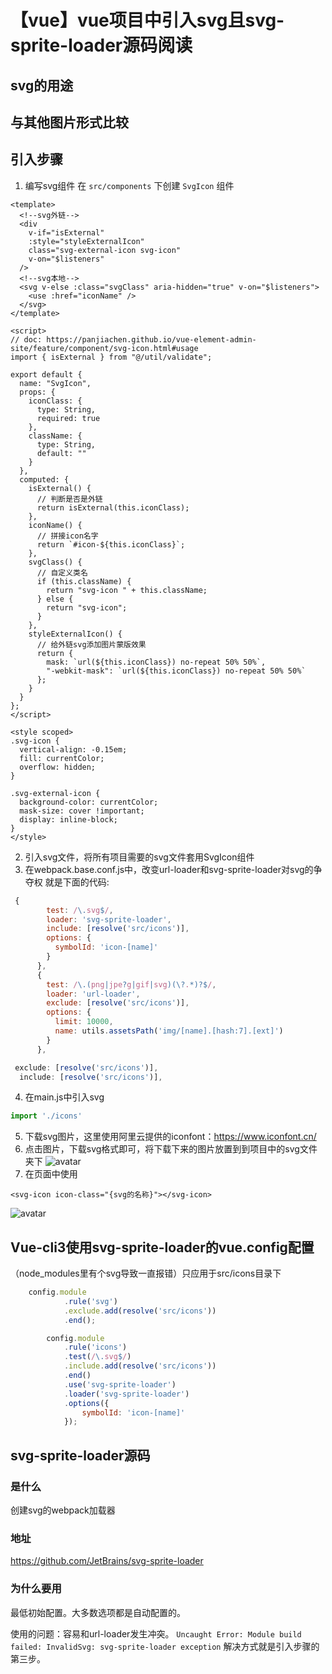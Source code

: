 # 【vue】vue项目中引入svg且svg-sprite-loader源码阅读
## svg的用途
## 与其他图片形式比较
## 引入步骤
1. 编写svg组件
在 `src/components` 下创建 `SvgIcon` 组件
```vue
<template>
  <!--svg外链-->
  <div
    v-if="isExternal"
    :style="styleExternalIcon"
    class="svg-external-icon svg-icon"
    v-on="$listeners"
  />
  <!--svg本地-->
  <svg v-else :class="svgClass" aria-hidden="true" v-on="$listeners">
    <use :href="iconName" />
  </svg>
</template>

<script>
// doc: https://panjiachen.github.io/vue-element-admin-site/feature/component/svg-icon.html#usage
import { isExternal } from "@/util/validate";

export default {
  name: "SvgIcon",
  props: {
    iconClass: {
      type: String,
      required: true
    },
    className: {
      type: String,
      default: ""
    }
  },
  computed: {
    isExternal() {
      // 判断是否是外链
      return isExternal(this.iconClass);
    },
    iconName() {
      // 拼接icon名字
      return `#icon-${this.iconClass}`;
    },
    svgClass() {
      // 自定义类名
      if (this.className) {
        return "svg-icon " + this.className;
      } else {
        return "svg-icon";
      }
    },
    styleExternalIcon() {
      // 给外链svg添加图片蒙版效果
      return {
        mask: `url(${this.iconClass}) no-repeat 50% 50%`,
        "-webkit-mask": `url(${this.iconClass}) no-repeat 50% 50%`
      };
    }
  }
};
</script>

<style scoped>
.svg-icon {
  vertical-align: -0.15em;
  fill: currentColor;
  overflow: hidden;
}

.svg-external-icon {
  background-color: currentColor;
  mask-size: cover !important;
  display: inline-block;
}
</style>
```
2. 引入svg文件，将所有项目需要的svg文件套用SvgIcon组件
3. 在webpack.base.conf.js中，改变url-loader和svg-sprite-loader对svg的争夺权
就是下面的代码:
```js
 {
        test: /\.svg$/,
        loader: 'svg-sprite-loader',
        include: [resolve('src/icons')],
        options: {
          symbolId: 'icon-[name]'
        }
      },
      {
        test: /\.(png|jpe?g|gif|svg)(\?.*)?$/,
        loader: 'url-loader',
        exclude: [resolve('src/icons')],
        options: {
          limit: 10000,
          name: utils.assetsPath('img/[name].[hash:7].[ext]')
        }
      },

 exclude: [resolve('src/icons')],
  include: [resolve('src/icons')],
```
4. 在main.js中引入svg
```js
import './icons'
```
5. 下载svg图片，这里使用阿里云提供的iconfont：https://www.iconfont.cn/
6. 点击图片，下载svg格式即可，将下载下来的图片放置到到项目中的svg文件夹下
![avatar](./svg1.png)
7. 在页面中使用
```
<svg-icon icon-class="{svg的名称}"></svg-icon>
```
![avatar](./svg2.png)

## Vue-cli3使用svg-sprite-loader的vue.config配置
（node_modules里有个svg导致一直报错）只应用于src/icons目录下
```js
    config.module
            .rule('svg')
            .exclude.add(resolve('src/icons'))
            .end();

        config.module
            .rule('icons')
            .test(/\.svg$/)
            .include.add(resolve('src/icons'))
            .end()
            .use('svg-sprite-loader')
            .loader('svg-sprite-loader')
            .options({
                symbolId: 'icon-[name]'
            });
```
## svg-sprite-loader源码
### 是什么
创建svg的webpack加载器
### 地址
https://github.com/JetBrains/svg-sprite-loader
### 为什么要用
最低初始配置。大多数选项都是自动配置的。

使用的问题：容易和url-loader发生冲突。
`Uncaught Error: Module build failed: InvalidSvg: svg-sprite-loader exception`
解决方式就是引入步骤的第三步。

